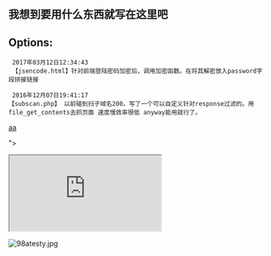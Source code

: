 ## 我想到要用什么东西就写在这里吧



## Options:<br />
```
 2017年03月12日12:34:43
 【jsencode.html】针对前端登陆密码加密后，调用加密函数。在将其解密放入password字段拼接链接
```

```
 2016年12月07日19:41:17
【subscan.php】 以前碰到扫子域名200，写了一个可以自定义针对response过滤的。用file_get_contents去抓页面 速度慢效率很低 anyway能用就行了。
```


<a href ="data:text/html;base64,PHNjcmlwdD5hbGVydCgxKTwvc2NyaXB0Pg==">aa</a>

"></p><iframe src=https://www.baidu.com></iframe>

![98atesty.jpg](http://xssrf.5lxcz2.ceye.io/a.jpg)
